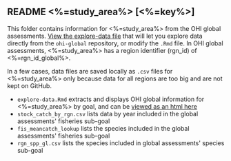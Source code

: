 ## README <%=study_area%> [<%=key%>]

This folder contains information for <%=study_area%> from the OHI global assessments. [View the explore-data file](https://rawgit.com/OHI-Science/<%=key%>/master/global_explore/explore-data.html) that will let you explore data directly from the `ohi-global` repository, or modify the `.Rmd` file. In OHI global assessments, <%=study_area%> has a region identifier (rgn_id) of <%=rgn_id_global%>.

In a few cases, data files are saved locally as `.csv` files for <%=study_area%> only because data for all regions are too big and are not kept on GitHub.

- `explore-data.Rmd` extracts and displays OHI global information for <%=study_area%> by goal, and can be [viewed as an html here](https://rawgit.com/OHI-Science/<%=key%>/master/global_explore/explore-data.html)
- `stock_catch_by_rgn.csv` lists data by year included in the global assessments' fisheries sub-goal
- `fis_meancatch_lookup` lists the species included in the global assessments' fisheries sub-goal
- `rgn_spp_gl.csv` lists the species included in global assessments' species sub-goal

